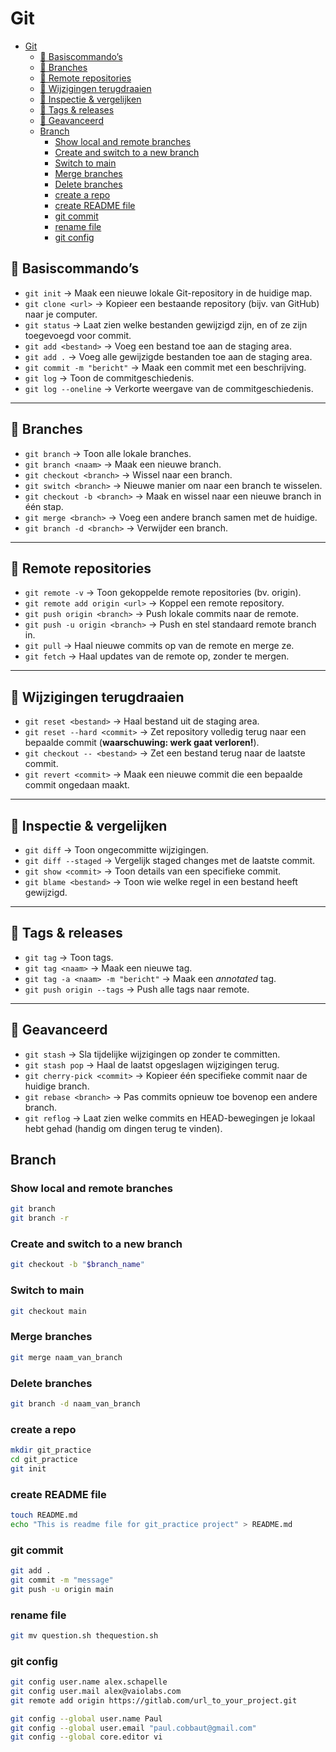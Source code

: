 # Git

- [Git](#git)
  - [🔹 Basiscommando’s](#-basiscommandos)
  - [🔹 Branches](#-branches)
  - [🔹 Remote repositories](#-remote-repositories)
  - [🔹 Wijzigingen terugdraaien](#-wijzigingen-terugdraaien)
  - [🔹 Inspectie \& vergelijken](#-inspectie--vergelijken)
  - [🔹 Tags \& releases](#-tags--releases)
  - [🔹 Geavanceerd](#-geavanceerd)
  - [Branch](#branch)
    - [Show local and remote branches](#show-local-and-remote-branches)
    - [Create and switch to a new branch](#create-and-switch-to-a-new-branch)
    - [Switch to main](#switch-to-main)
    - [Merge branches](#merge-branches)
    - [Delete branches](#delete-branches)
    - [create a repo](#create-a-repo)
    - [create README file](#create-readme-file)
    - [git commit](#git-commit)
    - [rename file](#rename-file)
    - [git config](#git-config)

## 🔹 Basiscommando’s

- `git init` → Maak een nieuwe lokale Git-repository in de huidige map.  
- `git clone <url>` → Kopieer een bestaande repository (bijv. van GitHub) naar je computer.  
- `git status` → Laat zien welke bestanden gewijzigd zijn, en of ze zijn toegevoegd voor commit.  
- `git add <bestand>` → Voeg een bestand toe aan de staging area.  
- `git add .` → Voeg alle gewijzigde bestanden toe aan de staging area.  
- `git commit -m "bericht"` → Maak een commit met een beschrijving.  
- `git log` → Toon de commitgeschiedenis.  
- `git log --oneline` → Verkorte weergave van de commitgeschiedenis.  

---

## 🔹 Branches

- `git branch` → Toon alle lokale branches.  
- `git branch <naam>` → Maak een nieuwe branch.  
- `git checkout <branch>` → Wissel naar een branch.  
- `git switch <branch>` → Nieuwe manier om naar een branch te wisselen.  
- `git checkout -b <branch>` → Maak en wissel naar een nieuwe branch in één stap.  
- `git merge <branch>` → Voeg een andere branch samen met de huidige.  
- `git branch -d <branch>` → Verwijder een branch.  

---

## 🔹 Remote repositories

- `git remote -v` → Toon gekoppelde remote repositories (bv. origin).  
- `git remote add origin <url>` → Koppel een remote repository.  
- `git push origin <branch>` → Push lokale commits naar de remote.  
- `git push -u origin <branch>` → Push en stel standaard remote branch in.  
- `git pull` → Haal nieuwe commits op van de remote en merge ze.  
- `git fetch` → Haal updates van de remote op, zonder te mergen.  

---

## 🔹 Wijzigingen terugdraaien

- `git reset <bestand>` → Haal bestand uit de staging area.  
- `git reset --hard <commit>` → Zet repository volledig terug naar een bepaalde commit (**waarschuwing: werk gaat verloren!**).  
- `git checkout -- <bestand>` → Zet een bestand terug naar de laatste commit.  
- `git revert <commit>` → Maak een nieuwe commit die een bepaalde commit ongedaan maakt.  

---

## 🔹 Inspectie & vergelijken

- `git diff` → Toon ongecommitte wijzigingen.  
- `git diff --staged` → Vergelijk staged changes met de laatste commit.  
- `git show <commit>` → Toon details van een specifieke commit.  
- `git blame <bestand>` → Toon wie welke regel in een bestand heeft gewijzigd.  

---

## 🔹 Tags & releases

- `git tag` → Toon tags.  
- `git tag <naam>` → Maak een nieuwe tag.  
- `git tag -a <naam> -m "bericht"` → Maak een *annotated* tag.  
- `git push origin --tags` → Push alle tags naar remote.  

---

## 🔹 Geavanceerd

- `git stash` → Sla tijdelijke wijzigingen op zonder te committen.  
- `git stash pop` → Haal de laatst opgeslagen wijzigingen terug.  
- `git cherry-pick <commit>` → Kopieer één specifieke commit naar de huidige branch.  
- `git rebase <branch>` → Pas commits opnieuw toe bovenop een andere branch.  
- `git reflog` → Laat zien welke commits en HEAD-bewegingen je lokaal hebt gehad (handig om dingen terug te vinden).  

## Branch

### Show local and remote branches

```bash
git branch
git branch -r
```

### Create and switch to a new branch

```bash
git checkout -b "$branch_name"
```

### Switch to main

```bash
git checkout main
```

### Merge branches

```bash
git merge naam_van_branch
```

### Delete branches

```bash
git branch -d naam_van_branch
```

### create a repo

```bash
mkdir git_practice
cd git_practice
git init
```

### create README file

```bash
touch README.md
echo "This is readme file for git_practice project" > README.md
```

### git commit

```bash
git add .
git commit -m "message"
git push -u origin main
```

### rename file

```bash
git mv question.sh thequestion.sh
```

### git config

```bash
git config user.name alex.schapelle
git config user.mail alex@vaiolabs.com
git remote add origin https://gitlab.com/url_to_your_project.git

git config --global user.name Paul
git config --global user.email "paul.cobbaut@gmail.com"
git config --global core.editor vi

```
